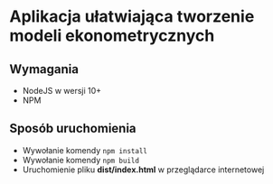 # Aplikacja ułatwiająca tworzenie modeli ekonometrycznych

## Wymagania
*  NodeJS w wersji 10+
*  NPM

## Sposób uruchomienia
*  Wywołanie komendy `npm install`
*  Wywołanie komendy `npm build`
*  Uruchomienie pliku **dist/index.html** w przeglądarce internetowej
